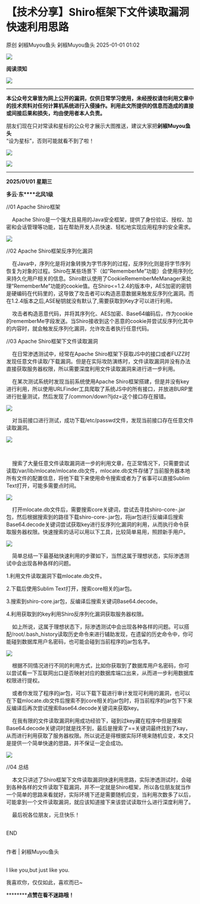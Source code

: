 #  【技术分享】Shiro框架下文件读取漏洞快速利用思路   
原创 剁椒Muyou鱼头  剁椒Muyou鱼头   2025-01-01 01:02  
  
![](https://mmbiz.qpic.cn/sz_mmbiz_gif/92Yia6FpSFA2QiaAzq0Dumm39PGIsC7mk4lX6c4yYnERUGvnHo7SQreGiboYBj0ib7TlaUx1DKtEGlU8mqS9ZtLZRw/640?wx_fmt=gif "")  
  
**阅读须知**  
  
![](https://mmbiz.qpic.cn/sz_mmbiz_gif/92Yia6FpSFA2QiaAzq0Dumm39PGIsC7mk4lX6c4yYnERUGvnHo7SQreGiboYBj0ib7TlaUx1DKtEGlU8mqS9ZtLZRw/640?wx_fmt=gif "")  
  
  
****  
**本公众号文章皆为网上公开的漏洞，仅供日常学习使用，未经授权请勿利用文章中的技术资料对任何计算机系统进行入侵操作。利用此文所提供的信息而造成的直接或间接后果和损失，均由使用者本人负责。**  
  
朋友们现在只对常读和星标的公众号才展示大图推送，建议大家把**剁椒Muyou鱼头**  
“设为星标”，否则可能就看不到了啦！  
  
![](https://mmbiz.qpic.cn/sz_mmbiz_png/92Yia6FpSFA2hvEA8gEIeGOEiba9uWicXD01hM2Bw8oTpcNCZl68Bj8T0aLpOHAMFCv9Qd6KeeQgTscOURdQUDbLw/640?wx_fmt=png&from=appmsg "")  
  
![](https://mmbiz.qpic.cn/sz_mmbiz_gif/92Yia6FpSFA2QiaAzq0Dumm39PGIsC7mk4Z7hc6oGV6C6IwibzfQUM1oq1yUciadAKQ3Ap29o8GGnBU52wXgSSicBxQ/640?wx_fmt=gif "")  
  
  
****  
**2025/01/01 星期三**  
  
**多云·东****北风1级**  
  
  
//01 Apache Shiro框架  
  
  
    Apache Shiro是一个强大且易用的Java安全框架，提供了身份验证、授权、加密和会话管理等功能，旨在帮助开发人员快速、轻松地实现应用程序的安全需求。  
  
  
![](https://mmbiz.qpic.cn/sz_mmbiz_png/92Yia6FpSFA1gj0UPdpsBD91RpaOEqzZhNiaWAQhMIKyibzkbv4NhKrXTxGY0s4ME4D6K9aZzxtgnGxtD7xZRUUBA/640?wx_fmt=png&from=appmsg "")  
  
  
//02 Apache Shiro框架反序列化漏洞  
  
  
    在Java中，序列化是将对象转换为字节序列的过程，反序列化则是将字节序列恢复为对象的过程。Shiro在某些场景下（如“RememberMe”功能）会使用序列化来持久化用户相关的信息。Shiro默认使用了CookieRememberMeManager来处理“RememberMe”功能的cookie值。在Shiro<=1.2.4的版本中，AES加密的密钥是硬编码在代码里的，这导致了攻击者可以构造恶意数据来触发反序列化漏洞。而在1.2.4版本之后,ASE秘钥就没有默认了,需要获取到Key才可以进行利用。  
  
    攻击者构造恶意代码，并将其序列化、AES加密、Base64编码后，作为cookie的rememberMe字段发送。当Shiro接收到这个恶意的cookie并尝试反序列化其中的内容时，就会触发反序列化漏洞，允许攻击者执行任意代码。  
  
  
//03 Apache Shiro框架下文件读取漏洞  
  
  
    在日常渗透测试中，经常在Apache Shiro框架下获取JS中的接口或者FUZZ时发现任意文件读取/下载漏洞。但是在实际攻防演练时，文件读取漏洞并没有办法直接获取服务器权限，所以需要深度利用文件读取漏洞来进行进一步利用。  
  
    在某次测试系统时发现当前系统使用Apache Shiro框架搭建，但是并没有key进行利用，所以使用URLFinder工具爬取了系统JS中的所有接口，并放进BURP里进行批量测试，然后发现了/common/down?ljdz=这个接口存在报错。  
  
  
![](https://mmbiz.qpic.cn/sz_mmbiz_png/92Yia6FpSFA1gj0UPdpsBD91RpaOEqzZhzibCOibeZvDibPN3vyDZzo1M0WB0zcnaUVwPHR3KNfUuSjGic1Lpj7NGEg/640?wx_fmt=png&from=appmsg "")  
  
  
    对当前接口进行测试，成功下载/etc/passwd文件，发现当前接口存在任意文件读取漏洞。  
  
  
![](https://mmbiz.qpic.cn/sz_mmbiz_png/92Yia6FpSFA1gj0UPdpsBD91RpaOEqzZh0ibVZyUtMAPib9O1VwZyWkc7sa2fibFb4FicpichtBcNamiat5jziaXLfyGxQ/640?wx_fmt=png&from=appmsg "")  
  
      
  
    搜索了大量任意文件读取漏洞进一步的利用文章，在正常情况下，只需要尝试读取/var/lib/mlocate/mlocate.db文件，mlocate.db文件存储了当前服务器本地所有文件的配置信息，将他下载下来使用命令搜索或者为了省事可以直接Sublim Text打开，可能多需要点时间。  
  
  
![](https://mmbiz.qpic.cn/sz_mmbiz_png/92Yia6FpSFA1gj0UPdpsBD91RpaOEqzZh3ZSoQHuPwKCqIcR62rQMAW2BKiciaVY3YSeUWib6I2ITibrIUT93V6Fmtw/640?wx_fmt=png&from=appmsg "")  
  
  
    打开mlocate.db文件后，需要搜索core关键词，尝试去寻找shiro-core-.jar包，然后根据搜索到的路径下载shiro-core-.jar包，将jar包进行反编译后搜索Base64.decode关键词尝试获取key进行反序列化漏洞的利用，从而执行命令获取服务器权限。快速搜索的话可以用以下工具，比较简单易用，照顾新手用户。  
  
  
![](https://mmbiz.qpic.cn/sz_mmbiz_png/92Yia6FpSFA1gj0UPdpsBD91RpaOEqzZhQKOGoJibNzHMShQicVTGozx167LIs6yN2iaGuRnibzCBDmH5AsoLiav5rbg/640?wx_fmt=png&from=appmsg "")  
  
  
    简单总结一下最基础快速利用的步骤如下，当然这属于理想状态，实际渗透测试中会出现各种各样的问题。  
  
  
  
1.利用文件读取漏洞下载mlocate.db文件。  
  
2.下载后使用Sublim Text打开，搜索core相关的jar包。  
  
3.搜索到shiro-core.jar包，反编译后搜索关键词Base64.decode。  
  
4.利用获取到的key利用Shiro反序列化漏洞获取服务器权限。  
  
  
  
    如上所说，这属于理想状态下，际渗透测试中会出现各种各样的问题。可以搭配/root/.bash_history读取历史命令来进行辅助发现，在遗留的历史命令中，你可能碰到数据库用户名密码，也可能会碰到当前程序的jar包名字。  
  
  
![](https://mmbiz.qpic.cn/sz_mmbiz_png/92Yia6FpSFA1gj0UPdpsBD91RpaOEqzZhbNadOgQgaHlh5GJlvGPUFLcmeaWaToE5oMQicnsagI4Ik5TDZXTlicHg/640?wx_fmt=png&from=appmsg "")  
  
  
  
    根据不同情况进行不同的利用方式，比如你获取到了数据库用户名密码，你可以尝试看一下互联网出口是否映射对应的数据库端口出来，从而进一步利用数据库权限进行提权。  
  
    或者你发现了程序的jar包，可以下载下载进行审计发现可利用的漏洞，也可以在下载mlocate.db文件后搜索不到core相关的jar包时，将当前程序的jar包下下来反编译后再次尝试搜索Base64.decode关键词来获取key。  
  
    在我有限的文件读取漏洞利用成功经验下，碰到过key藏在程序中但是搜索Base64.decode关键词时就是找不到，最后是搜索了==关键词最终找到了kay，从而进行利用获取了服务器权限。所以说还是得根据实际环境来随机应变，本文只是提供一个简单快速的思路，并不保证一定会成功。  
  
  
![](https://mmbiz.qpic.cn/sz_mmbiz_png/92Yia6FpSFA1gj0UPdpsBD91RpaOEqzZhzzlWrnsH9hNJTsiaib4FXFYpSRNaS4iaXDCTA5huE234xAauBV3j7ttqg/640?wx_fmt=png&from=appmsg "")  
  
  
//04 总结  
  
  
    本文只讲述了Shiro框架下文件读取漏洞快速利用思路，实际渗透测试时，会碰到各种各样的文件读取下载漏洞，并不一定就是Shiro框架，所以各位朋友就当作一个简单的思路来看就好，实际环境下还是需要随机应变，当利用次数多了以后，可能拿到一个文件读取漏洞，就应该知道接下来该尝试读取什么进行深度利用了。  
  
    最后祝各位朋友，元旦快乐！  
  
  
  
    
END   
  
  
   
作者 | 剁椒Muyou鱼头  
   
  
I like you,but just like you.  
  
我喜欢你，仅仅如此，喜欢而已~  
  
  
  
  
**********点赞在看不迷路哦！**  
  
  
